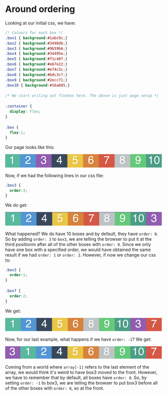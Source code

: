 # Around ordering

Looking at our initial css, we have:
```css
/* Colours for each box */
.box1 { background:#1abc9c;}
.box2 { background:#3498db;}
.box3 { background:#9b59b6;}
.box4 { background:#34495e;}
.box5 { background:#f1c40f;}
.box6 { background:#e67e22;}
.box7 { background:#e74c3c;}
.box8 { background:#bdc3c7;}
.box9 { background:#2ecc71;}
.box10 { background:#16a085;}

/* We start writing out flexbox here. The above is just page setup */

.container {
  display: flex;
}

.box {
  flex:1;
}
```
Our page looks like this:

![flexbox1](start.png)

Now, if we had the following lines in our css file:
```css
.box3 {
  order:3;
}
```

We do get:

![flexbox2](adding_order.png)

What happened? We do have 10 boxes and by default, they have `order: 0`. So by adding `order: 3` to `box3`, we are telling the browser to put it at the third positionm after all of the other boxes with `order: 0`. Since we only have one box with a specified order, we would have obtained the same result if we had `order: 1` or `order: 2`. However, if now we change our css to:
```css  
.box3 {
  order:1;
}

.box7 {
  order:2;
}
```

We get:

![flexbox3](playing_order.png)

Now, for our last example, what happens if we have `order: -1`? We get:

![flexbox4](negative_order.png)

Coming from a world where `array[-1]` refers to the last element of the array, we would think it's weird to have box3 moved to the front. However, we have to remember that by default, all boxes have `order: 0`. So, by setting `order: -1` to box3, we are telling the browser to put box3 before all of the other boxes with `order: 0`, so at the front.